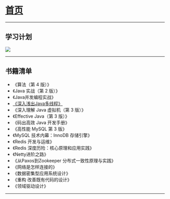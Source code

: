 # [首页](index)

***

## 学习计划

![](/blog/pic/学习计划.png)

***

## 书籍清单

- 《算法（第 4 版）》
- 《Java 实战（第 2 版）》
- 《Java并发编程实战》
- [《深入浅出Java多线程》](http://concurrent.redspider.group/)
- 《深入理解 Java 虚拟机（第 3 版）》
- 《Effective Java（第 3 版）》
- 《码出高效 Java 开发手册》
- 《高性能 MySQL 第 3 版》
- 《MySQL 技术内幕：InnoDB 存储引擎》
- 《Redis 开发与运维》
- 《Redis 深度历险：核心原理和应用实践》
- 《Netty进阶之路》
- 《从Paxos到Zookeeper 分布式一致性原理与实践》
- 《网络是怎样连接的》
- 《数据密集型应用系统设计》
- 《重构 改善既有代码的设计》
- 《领域驱动设计》

***